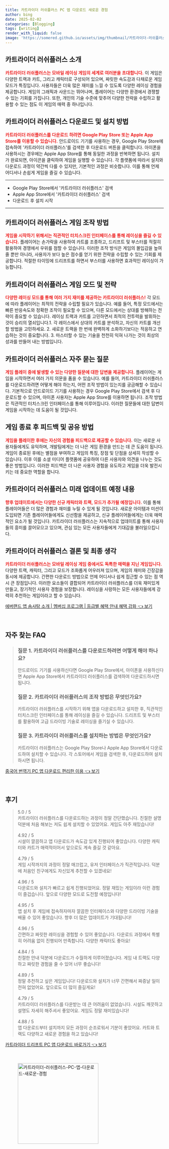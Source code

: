 ```yaml
---
title: 카트라이더 러쉬플러스 PC 앱 다운로드 새로운 경험
author: bing
date: 2025-02-02
categories: [Blogging]
tags: [writing]
render_with_liquid: false
image: 'https://somered.github.io/assets/img/thumbnail/카트라이더-러쉬플러스-PC-앱-다운로드-새로운-경험.webp'
---
```



<h2 id='카트라이더-러쉬플러스-소개'>카트라이더 러쉬플러스 소개</h2>

<p><b><span style="color: #ee2323;">카트라이더 러쉬플러스는 모바일 레이싱 게임의 세계로 여러분을 초대합니다.</span></b> 이 게임은 다양한 트랙과 카트, 그리고 캐릭터로 구성되어 있으며, 짜릿한 속도감과 다채로운 게임 모드가 특징입니다. 사용자들은 더욱 많은 재미를 느낄 수 있도록 다양한 레이싱 경험을 제공합니다. 게임의 그래픽과 사운드는 뛰어나며, 플레이어는 다양한 환경에서 경쟁할 수 있는 기회를 가집니다. 또한, 개인의 기술 수준에 맞추어 다양한 전략을 수립하고 활용할 수 있는 점도 이 게임의 매력 중 하나입니다.</p>

<h2 id='다운로드-및-설치-방법'>카트라이더 러쉬플러스 다운로드 및 설치 방법</h2>

<p><b><span style="color: #ee2323;">카트라이더 러쉬플러스를 다운로드 하려면 Google Play Store 또는 Apple App Store를 이용할 수 있습니다.</span></b> 안드로이드 기기를 사용하는 경우, Google Play Store에 접속하여 '카트라이더 러쉬플러스'를 검색한 후 다운로드 버튼을 클릭합니다. 아이폰을 사용하시는 경우에는 Apple App Store를 통해 동일한 과정을 반복하면 됩니다. 설치가 완료되면, 아이콘을 클릭하여 게임을 실행할 수 있습니다. 각 플랫폼에 따라서 설치와 다운로드 과정이 약간씩 다를 수 있지만, 기본적인 과정은 비슷합니다. 이를 통해 언제 어디서나 손쉽게 게임을 즐길 수 있습니다.</p>

<hr />

<ul>
    <li>Google Play Store에서 '카트라이더 러쉬플러스' 검색</li>
    <li>Apple App Store에서 '카트라이더 러쉬플러스' 검색</li>
    <li>다운로드 후 설치 시작</li>
</ul>

<hr />

<h2 id='게임-조작-방법'>카트라이더 러쉬플러스 게임 조작 방법</h2>

<p><b><span style="color: #ee2323;">게임을 시작하기 위해서는 직관적인 터치스크린 인터페이스를 통해 레이싱을 즐길 수 있습니다.</span></b> 플레이어는 손가락을 사용하여 카트를 조종하고, 드리프트 및 부스터를 적절히 활용하여 경쟁에서 우위를 점할 수 있습니다. 이러한 조작 방식은 게임의 몰입감을 높여줄 뿐만 아니라, 사용자가 보다 높은 점수를 얻기 위한 전략을 수립할 수 있는 기회를 제공합니다. 적절한 타이밍에 드리프트를 하면서 부스터를 사용하면 효과적인 레이싱이 가능합니다.</p>

<h2 id='게임-모드-및-전략'>카트라이더 러쉬플러스 게임 모드 및 전략</h2>

<p><b><span style="color: #ee2323;">다양한 레이싱 모드를 통해 여러 가지 재미를 제공하는 카트라이더 러쉬플러스!</span></b> 각 모드에 따라 플레이어는 최적의 전략을 수립할 필요가 있습니다. 예를 들어, 특정 모드에서는 빠른 반응속도와 정확한 조작이 필요할 수 있으며, 다른 모드에서는 상대를 방해하는 전략이 중요할 수 있습니다. 레이싱 트랙과 카트를 고민하면서 최적의 전투력을 발휘하는 것이 승리의 열쇠입니다.1. 각 레이스에서 상대의 카트를 분석하고, 자신의 카트를 개선할 방법을 고민하세요. 2. 새로운 트랙을 한 번에 완벽하게 소화하기보다는 적응하고 연습하는 것이 중요합니다. 3. 마스터할 수 있는 기술을 천천히 익혀 나가는 것이 최상의 성과를 만들어 내는 방법입니다.</p>

<h2 id='자주-묻는-질문'>카트라이더 러쉬플러스 자주 묻는 질문</h2>

<p><b><span style="color: #ee2323;">게임 플레이 중에 발생할 수 있는 다양한 질문에 대한 답변을 제공합니다.</span></b> 플레이어는 게임을 시작하면서 여러 가지 의문을 품을 수 있습니다. 예를 들어, 카트라이더 러쉬플러스를 다운로드하려면 어떻게 해야 하는지, 어떤 조작 방법이 있는지를 궁금해할 수 있습니다. 기본적으로 안드로이드 기기를 사용하는 경우 Google Play Store에서 검색 후 다운로드할 수 있으며, 아이폰 사용자는 Apple App Store를 이용하면 됩니다. 조작 방법은 직관적인 터치스크린 인터페이스를 통해 이루어집니다. 이러한 질문들에 대한 답변이 게임을 시작하는 데 도움이 될 것입니다.</p>

<h2 id='게임-종료-후-피드백'>게임 종료 후 피드백 및 공유 방법</h2>

<p><b><span style="color: #ee2323;">게임을 플레이한 후에는 자신의 경험을 피드백으로 제공할 수 있습니다.</span></b> 이는 새로운 사용자들에게도 유익하며, 개발팀에게는 더 나은 게임 환경을 만드는 데 큰 도움이 됩니다. 게임이 종료된 후에는 별점을 부여하고 게임의 특징, 장점 및 단점을 상세히 작성할 수 있습니다. 이후 이를 소셜 미디어 플랫폼에 공유하여 다른 사용자와 의견을 나누는 것도 좋은 방법입니다. 이러한 피드백은 더 나은 사용자 경험을 유도하고 게임을 더욱 발전시키는 데 중요한 역할을 합니다.</p>

<h2 id='미래-업데이트-예정-내용'>카트라이더 러쉬플러스 미래 업데이트 예정 내용</h2>

<p><b><span style="color: #ee2323;">향후 업데이트에서는 다양한 신규 캐릭터와 트랙, 모드가 추가될 예정입니다.</span></b> 이를 통해 플레이어들은 더 많은 경험과 재미를 누릴 수 있게 될 것입니다. 새로운 아이템과 미션이 도입되면 기존 플레이어들에게도 신선함을 제공하고, 신규 플레이어들에게는 더욱 매력적인 요소가 될 것입니다. 카트라이더 러쉬플러스는 지속적으로 업데이트를 통해 사용자들의 흥미를 끌어모으고 있으며, 관심 있는 모든 사용자들에게 기대감을 불러일으킵니다.</p>

<h2 id='결론-및-최종-생각'>카트라이더 러쉬플러스 결론 및 최종 생각</h2>

<p><b><span style="color: #ee2323;">카트라이더 러쉬플러스는 모바일 레이싱 게임 중에서도 독특한 매력을 지닌 게임입니다.</span></b> 다양한 트랙, 캐릭터, 그리고 모드가 조화롭게 어우러져 있으며, 게임의 재미와 긴장감을 동시에 제공합니다. 간편한 다운로드 방법으로 언제 어디서나 쉽게 접근할 수 있는 점 역시 큰 장점입니다. 이러한 요소들이 결합되어 카트라이더 러쉬플러스를 더욱 재미있게 만들고, 장기적인 사용자 경험을 보장합니다. 레이싱을 사랑하는 모든 사용자들에게 강력히 추천하는 게임이라고 할 수 있습니다.</p>


<p><a class="click-button" title="에버랜드 앱 솜사탕 소개 | 멤버십 프로그램 | 등급별 혜택 안내 혜택 강화" href="https://somered.github.io/posts/%EC%97%90%EB%B2%84%EB%9E%9C%EB%93%9C-%EC%95%B1-%EC%86%9C%EC%82%AC%ED%83%95-%EC%86%8C%EA%B0%9C-%EB%A9%A4%EB%B2%84%EC%8B%AD-%ED%94%84%EB%A1%9C%EA%B7%B8%EB%9E%A8-%EB%93%B1%EA%B8%89%EB%B3%84-%ED%98%9C%ED%83%9D-%EC%95%88%EB%82%B4-%ED%98%9C%ED%83%9D-%EA%B0%95%ED%99%94/" rel="dofollow">에버랜드 앱 솜사탕 소개 | 멤버십 프로그램 | 등급별 혜택 안내 혜택 강화 👈 보기</a></p><br>
<h2 id='자주_찾는_FAQ'>자주 찾는 FAQ</h2>
<div itemscope="" itemtype="https://schema.org/FAQPage"> 
<blockquote> 
<div itemscope="" itemprop="mainEntity" itemtype="https://schema.org/Question"> 
<h3 itemprop="name">질문 1. 카트라이더 러쉬플러스를 다운로드하려면 어떻게 해야 하나요?</h3> 
<div itemscope="" itemprop="acceptedAnswer" itemtype="https://schema.org/Answer"> 
<span itemprop="text"> 
<p>안드로이드 기기를 사용하신다면 Google Play Store에서, 아이폰을 사용하신다면 Apple App Store에서 카트라이더 러쉬플러스를 검색하여 다운로드하시면 됩니다.</p> 
</span> 
</div> 
</div> 

<div itemscope="" itemprop="mainEntity" itemtype="https://schema.org/Question"> 
<h3 itemprop="name">질문 2. 카트라이더 러쉬플러스의 조작 방법은 무엇인가요?</h3> 
<div itemscope="" itemprop="acceptedAnswer" itemtype="https://schema.org/Answer"> 
<span itemprop="text"> 
<p>카트라이더 러쉬플러스를 시작하기 위해 앱을 다운로드하고 설치한 후, 직관적인 터치스크린 인터페이스를 통해 레이싱을 즐길 수 있습니다. 드리프트 및 부스터를 활용하여 고급 드라이빙 기술로 레이싱을 즐기실 수 있습니다.</p> 
</span> 
</div> 
</div> 

<div itemscope="" itemprop="mainEntity" itemtype="https://schema.org/Question"> 
<h3 itemprop="name">질문 3. 카트라이더 러쉬플러스를 설치하는 방법은 무엇인가요?</h3> 
<div itemscope="" itemprop="acceptedAnswer" itemtype="https://schema.org/Answer"> 
<span itemprop="text"> 
<p>카트라이더 러쉬플러스는 Google Play Store나 Apple App Store에서 다운로드하여 설치할 수 있습니다. 각 스토어에서 게임을 검색한 후, 다운로드하여 설치하시면 됩니다.</p> 
</span> 
</div> 
</div> 
</blockquote> 
</div>
<p><a class="click-button" title="중국어 번역기 PC 앱 다운로드 편리한 이용" href="https://somered.github.io/posts/%EC%A4%91%EA%B5%AD%EC%96%B4-%EB%B2%88%EC%97%AD%EA%B8%B0-PC-%EC%95%B1-%EB%8B%A4%EC%9A%B4%EB%A1%9C%EB%93%9C-%ED%8E%B8%EB%A6%AC%ED%95%9C-%EC%9D%B4%EC%9A%A9/" rel="dofollow">중국어 번역기 PC 앱 다운로드 편리한 이용 👈 보기</a></p><br>
<h2 id='후기'>후기</h2>
<div itemscope itemtype="https://schema.org/Product">
  <blockquote>
  <div itemprop="review" itemscope itemtype="https://schema.org/Review">
      <div itemprop="reviewRating" itemscope itemtype="https://schema.org/Rating"> <span itemprop="ratingValue">5.0</span> / <span itemprop="bestRating">5</span> </div>
      <span itemprop="reviewBody">카트라이더 러쉬플러스를 다운로드하는 과정이 정말 간단했습니다. 친절한 설명 덕분에 처음 해보는 저도 쉽게 설치할 수 있었어요. 게임도 아주 재밌습니다!</span>
  </div>
  <br>
  <div itemprop="review" itemscope itemtype="https://schema.org/Review">
      <div itemprop="reviewRating" itemscope itemtype="https://schema.org/Rating"> <span itemprop="ratingValue">4.92</span> / <span itemprop="bestRating">5</span> </div>
      <span itemprop="reviewBody">시설이 깔끔하고 앱 다운로드가 속도감 있게 진행되어 좋았습니다. 다양한 캐릭터와 카트가 매력적이어서 앞으로도 계속 즐길 것 같아요.</span>
  </div>
  <br>
  <div itemprop="review" itemscope itemtype="https://schema.org/Review">
      <div itemprop="reviewRating" itemscope itemtype="https://schema.org/Rating"> <span itemprop="ratingValue">4.79</span> / <span itemprop="bestRating">5</span> </div>
      <span itemprop="reviewBody">게임 시작까지의 과정이 정말 매끄럽고, 유저 인터페이스가 직관적입니다. 덕분에 처음인 친구에게도 자신있게 추천할 수 있겠네요!</span>
  </div>
  <br>
  <div itemprop="review" itemscope itemtype="https://schema.org/Review">
      <div itemprop="reviewRating" itemscope itemtype="https://schema.org/Rating"> <span itemprop="ratingValue">4.96</span> / <span itemprop="bestRating">5</span> </div>
      <span itemprop="reviewBody">다운로드와 설치가 빠르고 쉽게 진행되었어요. 정말 재밌는 게임이라 이런 경험이 즐겁습니다. 앞으로 다양한 모드로 도전할 예정입니다!</span>
  </div>
  <br>
  <div itemprop="review" itemscope itemtype="https://schema.org/Review">
      <div itemprop="reviewRating" itemscope itemtype="https://schema.org/Rating"> <span itemprop="ratingValue">4.95</span> / <span itemprop="bestRating">5</span> </div>
      <span itemprop="reviewBody">앱 설치 후 게임에 접속하자마자 깔끔한 인터페이스와 다양한 드라이빙 기술을 배울 수 있어 좋았습니다. 향후 더 많은 업데이트가 기대됩니다!</span>
  </div>
  <br>
  <div itemprop="review" itemscope itemtype="https://schema.org/Review">
      <div itemprop="reviewRating" itemscope itemtype="https://schema.org/Rating"> <span itemprop="ratingValue">4.96</span> / <span itemprop="bestRating">5</span> </div>
      <span itemprop="reviewBody">간편하고 짜릿한 레이싱을 경험할 수 있어 좋았습니다. 다운로드 과정에서 특별히 어려움 없이 진행되어 만족합니다. 다양한 캐릭터도 좋아요!</span>
  </div>
  <br>
  <div itemprop="review" itemscope itemtype="https://schema.org/Review">
      <div itemprop="reviewRating" itemscope itemtype="https://schema.org/Rating"> <span itemprop="ratingValue">4.84</span> / <span itemprop="bestRating">5</span> </div>
      <span itemprop="reviewBody">친절한 안내 덕분에 다운로드가 수월하게 이루어졌습니다. 게임 내 트랙도 다양하고 짜릿한 경험을 줄 수 있어 너무 좋습니다!</span>
  </div>
  <br>
  <div itemprop="review" itemscope itemtype="https://schema.org/Review">
      <div itemprop="reviewRating" itemscope itemtype="https://schema.org/Rating"> <span itemprop="ratingValue">4.89</span> / <span itemprop="bestRating">5</span> </div>
      <span itemprop="reviewBody">정말 추천하고 싶은 게임입니다! 다운로드와 설치가 너무 간편해서 짜증날 일이 전혀 없었어요. 앞으로도 더 많이 즐길게요!</span>
  </div>
  <br>
  <div itemprop="review" itemscope itemtype="https://schema.org/Review">
      <div itemprop="reviewRating" itemscope itemtype="https://schema.org/Rating"> <span itemprop="ratingValue">4.79</span> / <span itemprop="bestRating">5</span> </div>
      <span itemprop="reviewBody">카트라이더 러쉬플러스를 다운받는 데 큰 어려움이 없었습니다. 시설도 깨끗하고 설명도 자세히 해주셔서 좋았어요. 게임도 정말 재미있습니다!</span>
  </div>
  <br>
  <div itemprop="review" itemscope itemtype="https://schema.org/Review">
      <div itemprop="reviewRating" itemscope itemtype="https://schema.org/Rating"> <span itemprop="ratingValue">4.88</span> / <span itemprop="bestRating">5</span> </div>
      <span itemprop="reviewBody">앱 다운로드부터 설치까지 모든 과정이 순조로워서 기분이 좋았어요. 카트와 트랙도 다양하고 새로운 경험을 하고 있습니다!</span>
  </div>
  </blockquote>
</div>
<p><a class="click-button" title="카트라이더 드리프트 PC 앱 다운로드 바로가기" href="https://somered.github.io/posts/%EC%B9%B4%ED%8A%B8%EB%9D%BC%EC%9D%B4%EB%8D%94-%EB%93%9C%EB%A6%AC%ED%94%84%ED%8A%B8-PC-%EC%95%B1-%EB%8B%A4%EC%9A%B4%EB%A1%9C%EB%93%9C-%EB%B0%94%EB%A1%9C%EA%B0%80%EA%B8%B0/" rel="dofollow">카트라이더 드리프트 PC 앱 다운로드 바로가기 👈 보기</a></p><br>
<figure class="image"><img src="https://somered.github.io/assets/img/thumbnail/카트라이더-러쉬플러스-PC-앱-다운로드-새로운-경험.webp" alt="카트라이더-러쉬플러스-PC-앱-다운로드-새로운-경험" width="256" height="256"></figure>